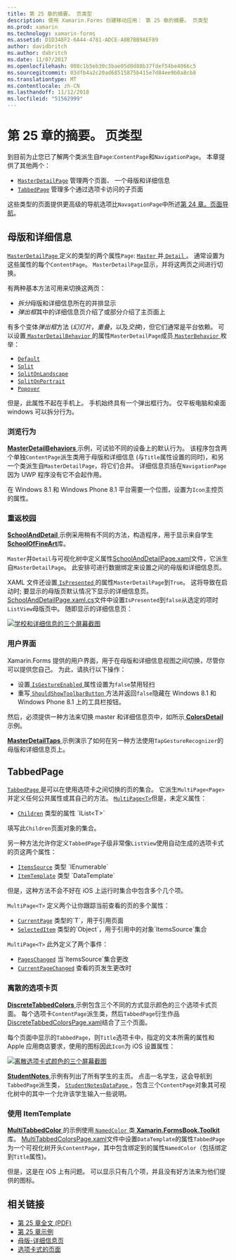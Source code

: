 ```yaml
---
title: 第 25 章的摘要。 页类型
description: 使用 Xamarin.Forms 创建移动应用： 第 25 章的摘要。 页类型
ms.prod: xamarin
ms.technology: xamarin-forms
ms.assetid: D1D348F2-6A44-4781-ADCE-A0B7BB9AEF89
author: davidbritch
ms.author: dabritch
ms.date: 11/07/2017
ms.openlocfilehash: 008c1b5eb30c3bae05d0d88b37fdef54be4066c5
ms.sourcegitcommit: 03dfb4a2c20ad68515875b415e7d84ee9b0a8cb8
ms.translationtype: MT
ms.contentlocale: zh-CN
ms.lasthandoff: 11/12/2018
ms.locfileid: "51562999"
---
```

# <a name="summary-of-chapter-25-page-varieties"></a>第 25 章的摘要。 页类型

到目前为止您已了解两个类派生自`Page`:`ContentPage`和`NavigationPage`。 本章提供了其他两个：

- [`MasterDetailPage`](xref:Xamarin.Forms.MasterDetailPage) 管理两个页面、 一个母版和详细信息
- [`TabbedPage`](xref:Xamarin.Forms.TabbedPage) 管理多个通过选项卡访问的子页面

这些类型的页面提供更高级的导航选项比`NavagationPage`中所述[第 24 章。页面导航](~/xamarin-forms/creating-mobile-apps-xamarin-forms/summaries/chapter24.md)。

## <a name="master-and-detail"></a>母版和详细信息

[ `MasterDetailPage` ](xref:Xamarin.Forms.MasterDetailPage)定义的类型的两个属性`Page`: [ `Master` ](xref:Xamarin.Forms.MasterDetailPage.Master)并[ `Detail` ](xref:Xamarin.Forms.MasterDetailPage.Detail)。 通常设置为这些属性的每个`ContentPage`。 `MasterDetailPage`显示，并将这两页之间进行切换。

有两种基本方法可用来切换这两页：

- *拆分*母版和详细信息所在的并排显示
- *弹出框*其中的详细信息页介绍了或部分介绍了主页面上

有多个变体*弹出框*方法 (*幻灯片*，*重叠*，以及*交换*)，但它们通常是平台依赖。 可以设置[ `MasterDetailBehavior` ](xref:Xamarin.Forms.MasterDetailPage.MasterBehavior)的属性`MasterDetailPage`成员[ `MasterBehavior` ](xref:Xamarin.Forms.MasterBehavior)枚举：

- [`Default`](xref:Xamarin.Forms.MasterBehavior.Default)
- [`Split`](xref:Xamarin.Forms.MasterBehavior.Split)
- [`SplitOnLandscape`](xref:Xamarin.Forms.MasterBehavior.SplitOnLandscape)
- [`SplitOnPortrait`](xref:Xamarin.Forms.MasterBehavior.SplitOnPortrait)
- [`Popover`](xref:Xamarin.Forms.MasterBehavior.Popover)

但是，此属性不起在手机上。 手机始终具有一个弹出框行为。 仅平板电脑和桌面 windows 可以拆分行为。

### <a name="exploring-the-behaviors"></a>浏览行为

[ **MasterDetailBehaviors** ](https://github.com/xamarin/xamarin-forms-book-samples/tree/master/Chapter25/MasterDetailBehaviors)示例，可试验不同的设备上的默认行为。 该程序包含两个单独`ContentPage`派生类用于母版和详细信息 (与`Title`属性设置的同时)，和另一个类派生自`MasterDetailPage`，将它们合并。 详细信息页括在`NavigationPage`因为 UWP 程序没有它不会起作用。

在 Windows 8.1 和 Windows Phone 8.1 平台需要一个位图，设置为`Icon`主控页的属性。

### <a name="back-to-school"></a>重返校园

[ **SchoolAndDetail** ](https://github.com/xamarin/xamarin-forms-book-samples/tree/master/Chapter25/SchoolAndDetail)示例采用稍有不同的方法，构造程序，用于显示来自学生[ **SchoolOfFineArt**](https://github.com/xamarin/xamarin-forms-book-samples/tree/master/Libraries/SchoolOfFineArt)库。

`Master`并`Detail`与可视化树中定义属性[SchoolAndDetailPage.xaml](https://github.com/xamarin/xamarin-forms-book-samples/blob/master/Chapter25/SchoolAndDetail/SchoolAndDetail/SchoolAndDetail/SchoolAndDetailPage.xaml)文件，它派生自`MasterDetailPage`。 此安排可进行数据绑定来设置之间的母版和详细信息页。

XAML 文件还设置[ `IsPresented` ](xref:Xamarin.Forms.MasterDetailPage.IsPresented)的属性`MasterDetailPage`到`True`。 这将导致在启动时; 要显示的母版页默认情况下显示的详细信息页。 [SchoolAndDetailPage.xaml.cs](https://github.com/xamarin/xamarin-forms-book-samples/blob/master/Chapter25/SchoolAndDetail/SchoolAndDetail/SchoolAndDetail/SchoolAndDetailPage.xaml.cs)文件中设置`IsPresented`到`false`从选定的项时`ListView`母版页中。 随即显示的详细信息页：

[![学校和详细信息的三个屏幕截图](images/ch25fg09-small.png "详细信息页上，从 MasterDetailPage")](images/ch25fg09-large.png#lightbox "从 MasterDetailPage 的详细信息页")

### <a name="your-own-user-interface"></a>用户界面

Xamarin.Forms 提供的用户界面，用于在母版和详细信息视图之间切换，尽管你可以提供您自己。 为此，请执行以下操作：

- 设置[ `IsGestureEnabled` ](xref:Xamarin.Forms.MasterDetailPage.IsGestureEnabled)属性设置为`false`禁用轻扫
- 重写[ `ShouldShowToolbarButton` ](xref:Xamarin.Forms.MasterDetailPage.ShouldShowToolbarButton)方法并返回`false`隐藏在 Windows 8.1 和 Windows Phone 8.1 上的工具栏按钮。

然后，必须提供一种方法来切换 master 和详细信息页中，如所示[ **ColorsDetail** ](https://github.com/xamarin/xamarin-forms-book-samples/tree/master/Chapter25/ColorsDetails)示例。

[ **MasterDetailTaps** ](https://github.com/xamarin/xamarin-forms-book-samples/tree/master/Chapter25/MasterDetailTaps)示例演示了如何在另一种方法使用`TapGestureRecognizer`的母版和详细信息页上。

## <a name="tabbedpage"></a>TabbedPage

[ `TabbedPage` ](xref:Xamarin.Forms.TabbedPage)是可以在使用选项卡之间切换的页的集合。 它派生`MultiPage<Page>`并定义任何公共属性或其自己的方法。 [`MultiPage<T>`](xref:Xamarin.Forms.MultiPage`1)但是，未定义属性：

- [`Children`](xref:Xamarin.Forms.MultiPage`1.Children) 类型的属性 `IList<T>`

填写此`Children`页面对象的集合。

另一种方法允许你定义`TabbedPage`子级非常像`ListView`使用自动生成的选项卡式的页这两个属性：

- [`ItemsSource`](xref:Xamarin.Forms.MultiPage`1.ItemsSource) 类型 `IEnumerable`
- [`ItemTemplate`](xref:Xamarin.Forms.MultiPage`1.ItemTemplate) 类型 `DataTemplate`

但是，这种方法不会不好在 iOS 上运行时集合中包含多个几个项。

`MultiPage<T>` 定义两个让你跟踪当前查看的页的多个属性：

- [`CurrentPage`](xref:Xamarin.Forms.MultiPage`1.CurrentPage) 类型的`T`，用于引用页面
- [`SelectedItem`](xref:Xamarin.Forms.MultiPage`1.SelectedItem) 类型的`Object`，用于引用中的对象`ItemsSource`集合

`MultiPage<T>` 此外定义了两个事件：

- [`PagesChanged`](xref:Xamarin.Forms.MultiPage`1.PagesChanged) 当`ItemsSource`集合更改
- [`CurrentPageChanged`](xref:Xamarin.Forms.MultiPage`1.CurrentPageChanged) 查看的页发生更改时

### <a name="discrete-tab-pages"></a>离散的选项卡页

[ **DiscreteTabbedColors** ](https://github.com/xamarin/xamarin-forms-book-samples/tree/master/Chapter25/DiscreteTabbedColors)示例包含三个不同的方式显示颜色的三个选项卡式页面。 每个选项卡`ContentPage`派生类，然后`TabbedPage`衍生作品[DiscreteTabbedColorsPage.xaml](https://github.com/xamarin/xamarin-forms-book-samples/blob/master/Chapter25/DiscreteTabbedColors/DiscreteTabbedColors/DiscreteTabbedColors/DiscreteTabbedColorsPage.xaml)结合了三个页面。

每个页面中显示的`TabbedPage`，则`Title`选项卡中，指定的文本所需的属性和 Apple 应用商店要求，使用的图标因此`Icon`为 iOS 设置属性：

[![离散选项卡式颜色的三个屏幕截图](images/ch25fg13-small.png "TabbedPage")](images/ch25fg13-large.png#lightbox "TabbedPage")

[ **StudentNotes** ](https://github.com/xamarin/xamarin-forms-book-samples/tree/master/Chapter25/StudentNotes)示例有列出了所有学生的主页。 点击一名学生，这会导航到`TabbedPage`派生类， [ `StudentNotesDataPage` ](https://github.com/xamarin/xamarin-forms-book-samples/blob/master/Chapter25/StudentNotes/StudentNotes/StudentNotes/StudentNotesDataPage.xaml)，包含三个`ContentPage`对象其可视化树中的其中一个允许该学生输入一些说明。

### <a name="using-an-itemtemplate"></a>使用 ItemTemplate

[ **MultiTabbedColor** ](https://github.com/xamarin/xamarin-forms-book-samples/tree/master/Chapter25/MultiTabbedColors)的示例使用[ `NamedColor` ](https://github.com/xamarin/xamarin-forms-book-samples/blob/master/Libraries/Xamarin.FormsBook.Toolkit/Xamarin.FormsBook.Toolkit/NamedColor.cs)类[ **Xamarin.FormsBook.Toolkit**](https://github.com/xamarin/xamarin-forms-book-samples/tree/master/Libraries/Xamarin.FormsBook.Toolkit)库。 [MultiTabbedColorsPage.xaml](https://github.com/xamarin/xamarin-forms-book-samples/blob/master/Chapter25/MultiTabbedColors/MultiTabbedColors/MultiTabbedColors/MultiTabbedColorsPage.xaml)文件中设置`DataTemplate`的属性`TabbedPage`为一个可视化树开头`ContentPage`，其中包含绑定到的属性`NamedColor`（包括绑定到`Title`属性)。

但是，这是在 iOS 上有问题。 可以显示只有几个项，并且没有好方法来为他们提供的图标。



## <a name="related-links"></a>相关链接

- [第 25 章全文 (PDF)](https://download.xamarin.com/developer/xamarin-forms-book/XamarinFormsBook-Ch25-Apr2016.pdf)
- [第 25 章示例](https://github.com/xamarin/xamarin-forms-book-samples/tree/master/Chapter25)
- [母版-详细信息页](~/xamarin-forms/app-fundamentals/navigation/master-detail-page.md)
- [选项卡式的页面](~/xamarin-forms/app-fundamentals/navigation/tabbed-page.md)
